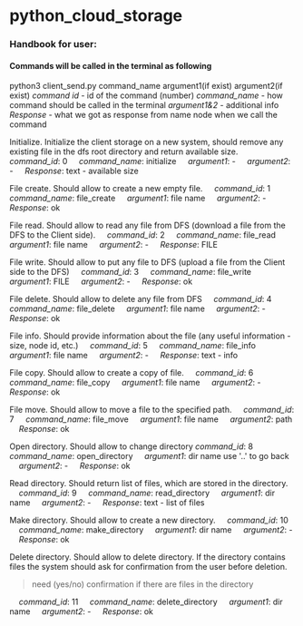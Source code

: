 # python_cloud_storage

### Handbook for user:
#### Commands will be called in the terminal as following
python3 client_send.py command_name argument1(if exist) argument2(if exist)
*command id* - id of the command (number)
*command_name* - how command should be called in the terminal
*argument1&2* - additional info
*Response* - what we got as response from name node when we call the command 

Initialize. Initialize the client storage on a new system, should remove any existing file in the dfs root directory and return available size.
$\quad$*command_id*: 0
$\quad$*command_name*: initialize
$\quad$*argument1*: -
$\quad$*argument2*: -
$\quad$*Response*: text - available size

File create. Should allow to create a new empty file.
$\quad$*command_id*: 1
$\quad$*command_name*: file_create
$\quad$*argument1*: file name
$\quad$*argument2*: -
$\quad$*Response*: ok

File read. Should allow to read any file from DFS (download a file from the DFS to the Client side).
$\quad$*command_id*: 2
$\quad$*command_name*: file_read
$\quad$*argument1*: file name
$\quad$*argument2*: -
$\quad$*Response*: FILE

File write. Should allow to put any file to DFS (upload a file from the Client side to the DFS)
$\quad$*command_id*: 3
$\quad$*command_name*: file_write
$\quad$*argument1*: FILE
$\quad$*argument2*: -
$\quad$*Response*: ok

File delete. Should allow to delete any file from DFS
$\quad$*command_id*: 4
$\quad$*command_name*: file_delete
$\quad$*argument1*: file name 
$\quad$*argument2*: -
$\quad$*Response*: ok

File info. Should provide information about the file (any useful information - size, node id, etc.)
$\quad$*command_id*: 5
$\quad$*command_name*: file_info
$\quad$*argument1*: file name
$\quad$*argument2*: -
$\quad$*Response*: text - info 

File copy. Should allow to create a copy of file.
$\quad$*command_id*: 6
$\quad$*command_name*: file_copy
$\quad$*argument1*: file name
$\quad$*argument2*: -
$\quad$*Response*: ok

File move. Should allow to move a file to the specified path.
$\quad$*command_id*: 7
$\quad$*command_name*: file_move
$\quad$*argument1*: file name
$\quad$*argument2*: path 
$\quad$*Response*: ok

Open directory. Should allow to change directory
*command_id*: 8
$\quad$*command_name*: open_directory
$\quad$*argument1*: dir name use '..' to go back
$\quad$*argument2*: -
$\quad$*Response*: ok

Read directory. Should return list of files, which are stored in the directory.
$\quad$*command_id*: 9
$\quad$*command_name*: read_directory
$\quad$*argument1*: dir name 
$\quad$*argument2*: -
$\quad$*Response*: text - list of files

Make directory. Should allow to create a new directory.
$\quad$*command_id*: 10
$\quad$*command_name*: make_directory
$\quad$*argument1*: dir name
$\quad$*argument2*: -
$\quad$*Response*: ok

Delete directory. Should allow to delete directory.  If the directory contains files the system should ask for confirmation from the user before deletion.
> need  (yes/no) confirmation if there are files in the directory

$\quad$*command_id*: 11
$\quad$*command_name*: delete_directory
$\quad$*argument1*: dir name
$\quad$*argument2*: -
$\quad$*Response*: ok
